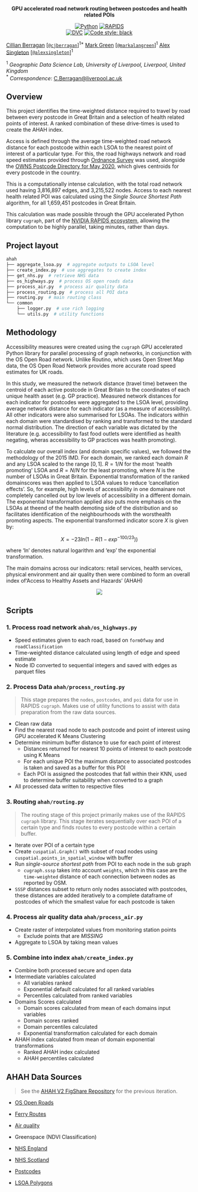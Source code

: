 <div align="center">


**GPU accelerated road network routing between postcodes and health related POIs**

<a href="https://www.python.org"><img alt="Python" src="https://img.shields.io/badge/python%20-%2314354C.svg?&style=for-the-badge&logo=python&logoColor=white"/></a>
<a href="https://rapids.ai/"><img alt="RAPIDS" src="https://img.shields.io/badge/-rapids.ai-blueviolet?style=for-the-badge"></a>  
<a href="https://dvc.org/"><img alt="DVC" src="https://img.shields.io/badge/data-DVC-lightblue?style=flat-square"></a>
<a href="https://black.readthedocs.io/en/stable/"><img alt="Code style: black" src="https://img.shields.io/badge/style-black-000000.svg?style=flat-square"></a>

</div>

[Cillian
Berragan](https://www.liverpool.ac.uk/geographic-data-science/our-people/)
\[[`@cjberragan`](http://twitter.com/cjberragan)\]<sup>1\*</sup> [Mark
Green](https://www.liverpool.ac.uk/geographic-data-science/our-people/)
\[[`@markalangreen`](http://twitter.com/markalangreen)\]<sup>1</sup>
[Alex
Singleton](https://www.liverpool.ac.uk/geographic-data-science/our-people/)
\[[`@alexsingleton`](http://twitter.com/alexsingleton)\]<sup>1</sup>

<sup>1</sup> _Geographic Data Science Lab, University of Liverpool,
Liverpool, United Kingdom_  
<sup>\*</sup> _Correspondence_: C.Berragan@liverpool.ac.uk

## Overview

This project identifies the time-weighted distance required to travel by road between every postcode in Great Britain and a selection of health related points of interest. A ranked combination of these drive-times is used to create the AHAH index.

Access is defined through the average time-weighted road network distance for each postcode within each LSOA to the nearest point of interest of a particular type. For this, the road highways network and road speed estimates provided through [Ordnance Survey](https://www.ordnancesurvey.co.uk/business-government/products/open-map-roads) was used, alongside the [OWNS Postcode Directory for May 2020](https://data.gov.uk/dataset/06803af0-6054-410a-822a-f7ab30bcd8b1/ons-postcode-directory-may-2020), which gives centroids for every postcode in the country.

This is a computationally intense calculation, with the total road network used having 3,816,897 edges, and 3,215,522 nodes. Access to each nearest health related POI was calculated using the _Single Source Shortest Path_ algorithm, for all 1,659,451 postcodes in Great Britain.

This calculation was made possible through the GPU accelerated Python library `cugraph`, part of the [NVIDIA RAPIDS ecosystem](https://rapids.ai), allowing the computation to be highly parallel, taking minutes, rather than days.

## Project layout

```bash
ahah
├── aggregate_lsoa.py  # aggregate outputs to LSOA level
├── create_index.py  # use aggregates to create index
├── get_nhs.py  # retrieve NHS data
├── os_highways.py  # process OS open roads data
├── process_air.py  # process air quality data
├── process_routing.py  # process all POI data
├── routing.py  # main routing class
└── common
    ├── logger.py  # use rich logging
    └── utils.py  # utility functions
```

## Methodology

Accessibility measures were created using the `cugraph` GPU accelerated Python library for parallel processing of graph networks, in conjunction with the OS Open Road network. Unlike Routino, which uses Open Street Map data, the OS Open Road Network provides more accurate road speed estimates for UK roads.

In this study, we measured the network distance (travel time) between the centroid of each active postcode in Great Britain to the coordinates of each unique health asset (e.g. GP practice). Measured network distances for each indicator for postcodes were aggregated to the LSOA level, providing average network distance for each indicator (as a measure of accessibility). All other indicators were also summarised for LSOAs. The indicators within each domain were standardised by ranking and transformed to the standard normal distribution. The direction of each variable was dictated by the literature (e.g. accessibility to fast food outlets were identified as health negating, wheras accessibility to GP practices was health promoting).

To calculate our overall index (and domain specific values), we followed the methodology of the 2015 IMD. For each domain, we ranked each domain $R$ and any LSOA scaled to the range $[0,1]$. $R=1/N$ for the most 'health promoting' LSOA and $R=N/N$ for the least promoting, where $N$ is the number of LSOAs in Great Britain. Exponential transformation of the ranked domainscores was then applied to LSOA values to reduce ‘cancellation effects’. So, for example, high levels of accessibility in one domainare not completely cancelled out by low levels of accessibility in a different domain. The exponential  transformation  applied also puts  more  emphasis  on  the LSOAs  at  theend  of  the health demoting side of the distribution and so facilitates identification of the neighbourhoods with the worsthealth promoting aspects. The exponential transformed indicator score $X$ is given by:

$$
X=−23ln(1−R(1−exp^{−100/23}))
$$

where ‘ln’ denotes natural logarithm and ‘exp’ the exponential transformation.

The main domains across our  indicators: retail  services,  health  services, physical  environment and  air quality then were combined to form an overall index of‘Access to Healthy Assets and Hazards’ (AHAH)

<div style="text-align: center;">

![](./overview.png)

</div>

## Scripts

### 1. Process road network `ahah/os_highways.py`

- Speed estimates given to each road, based on `formOfway` and
  `roadClassification`
- Time-weighted distance calculated using length of edge and speed
  estimate
- Node ID converted to sequential integers and saved with edges as
  parquet files

### 2. Process Data `ahah/process_routing.py`

> This stage prepares the `nodes`, `postcodes`, and `poi` data for use
> in RAPIDS `cugraph`. Makes use of utility functions to assist with
> data preparation from the raw data sources.

- Clean raw data
- Find the nearest road node to each postcode and point of interest
  using GPU accelerated K Means Clustering
- Determine minimum buffer distance to use for each point of interest
  - Distances returned for nearest 10 points of interest to each
    postcode using K Means
  - For each unique POI the maximum distance to associated postcodes is
    taken and saved as a buffer for this POI
  - Each POI is assigned the postcodes that fall within their KNN, used
    to determine buffer suitability when converted to a graph
- All processed data written to respective files

### 3. Routing `ahah/routing.py`

> The routing stage of this project primarily makes use of the RAPIDS
> `cugraph` library. This stage iterates sequentially over each POI of a
> certain type and finds routes to every postcode within a certain
> buffer.

- Iterate over POI of a certain type
- Create `cuspatial.Graph()` with subset of road nodes using
  `cuspatial.points_in_spatial_window` with buffer
- Run _single-source shortest path_ from POI to each node in the sub
  graph
  - `cugraph.sssp` takes into account `weights`, which in this case are
    the `time-weighted` distance of each connection between nodes as
    reported by OSM.
- `SSSP` distances subset to return only nodes associated with
  postcodes, these distances are added iteratively to a complete
  dataframe of postcodes of which the smallest value for each postcode
  is taken

### 4. Process air quality data `ahah/process_air.py`

- Create raster of interpolated values from monitoring station points
  - Exclude points that are _MISSING_
- Aggregate to LSOA by taking mean values

### 5. Combine into index `ahah/create_index.py`

- Combine both processed secure and open data
- Intermediate variables calculated
  - All variables ranked
  - Exponential default calculated for all ranked variables
  - Percentiles calculated from ranked variables
- Domains Scores calculated
  - Domain scores calculated from mean of each domains input variables
  - Domain scores ranked
  - Domain percentiles calculated
  - Exponential transformation calculated for each domain
- AHAH index calculated from mean of domain exponential transformations
  - Ranked AHAH index calculated
  - AHAH percentiles calculated

## AHAH Data Sources

> See the [AHAH V2 FigShare
> Repository](https://figshare.com/articles/online_resource/Access_to_Healthy_Assets_and_Hazards_AHAH_-_Updated_version_2017/8295842/1)
> for the previous iteration.

- [OS
  Open Roads](https://www.ordnancesurvey.co.uk/business-government/products/open-map-roads)
- [Ferry Routes](https://www.ordnancesurvey.co.uk/business-government/products/strategi)
- [Air quality](https://uk-air.defra.gov.uk/data/pcm-data)
- Greenspace (NDVI Classification)
- [NHS
  England](https://digital.nhs.uk/services/organisation-data-service/data-downloads)
- [NHS Scotland](https://www.opendata.nhs.scot/dataset/)

- [Postcodes](https://geoportal.statistics.gov.uk/datasets/ons-postcode-directory-february-2022/about)
- [LSOA
  Polygons](https://borders.ukdataservice.ac.uk/easy_download_data.html?data=England_lsoa_2011)

